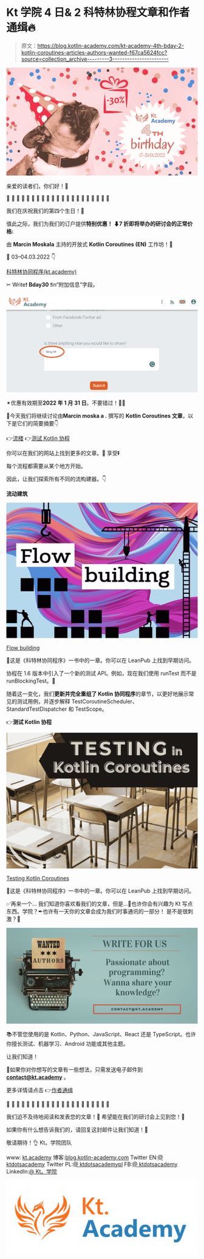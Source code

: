 # Kt 学院 4 日& 2 科特林协程文章和作者通缉🔥

> 原文：<https://blog.kotlin-academy.com/kt-academy-4th-bday-2-kotlin-coroutines-articles-authors-wanted-f67ca5624fcc?source=collection_archive---------3----------------------->

![](img/3135f6e5e0a3aed236a9b87483744984.png)

亲爱的读者们，你们好！🤩

🍰 🍰 🍰 🍰 🍰 🍰 🍰 🍰 🍰 🍰 🍰 🍰 🍰 🍰 🍰 🍰 🍰 🍰 🍰 🍰 🍰

我们在庆祝我们的第四个生日！🥳

值此之际，我们为我们的订户提供**特别优惠！
**⬇7 折**即将举办的研讨会的正常价格:**

由 **Marcin Moskala** 主持的开放式 **Kotlin Coroutines (EN)** 工作坊！🤩

📅 03–04.03.2022 👇

[科特林协同程序(kt.academy)](https://kt.academy/workshop/coroutines)

✂ Write❗ **Bday30** ❗in“附加信息”字段。

![](img/f7dc0f29a4844e886089c48032e2d387.png)

✴优惠有效期至**2022 年 1 月 31 日**。不要错过！🏃‍♀️

📝今天我们将继续讨论由**Marcin moska a .**
撰写的 **Kotlin Coroutines 文章**，以下是它们的简要摘要👇

👉[流楼](https://kt.academy/article/cc-flow-building)
👉[测试 Kotlin 协程](https://kt.academy/article/cc-testing)

你可以在我们的网站上找到更多的文章。📃
享受⏬

每个流程都需要从某个地方开始。

因此，让我们探索所有不同的流构建器。👇

**流动建筑**

[![](img/5e9acfee09aa1f5e4f787b780efbfb4a.png)](https://kt.academy/article/cc-flow-building)

[Flow building](https://kt.academy/article/cc-flow-building)

🔻这是《科特林协同程序》一书中的一章。你可以在 LeanPub 上找到早期访问。

协程在 1.6 版本中引入了一个新的测试 API。例如，现在我们使用 runTest 而不是 runBlockingTest。💪

随着这一变化，我们**更新并完全重组了 Kotlin 协同程序**的章节，以更好地展示常见的测试用例，并逐步解释 TestCoroutineScheduler、StandardTestDispatcher 和 TestScope。

👉**测试 Kotlin 协程**

[![](img/0b6583ae9a20dc4f48063afa846ea7c2.png)](https://kt.academy/article/cc-testing)

[Testing Kotlin Coroutines](https://kt.academy/article/cc-testing)

🔻这是《科特林协同程序》一书中的一章。你可以在 LeanPub 上找到早期访问。

✅再来一个…
我们知道你喜欢看我们的文章，但是…📰也许你会有兴趣为 Kt 写点东西。学院？✒也许有一天你的文章会成为我们时事通讯的一部分！
是不是很刺激？🤩

[![](img/27d8df518f11252dcd2e45392567dc26.png)](https://blog.kotlin-academy.com/write-for-us-authors-wanted-f195a59770d2)

📚不管您使用的是 Kotlin、Python、JavaScript、React 还是 TypeScript。也许你擅长测试、机器学习、Android 功能或其他主题。

让我们知道！

📧如果你对你想写的文章有一些想法，只需发送电子邮件到 **contact@kt.academy** 。

更多详情请点击
👉[作者通缉](/write-for-us-authors-wanted-f195a59770d2)

🍰 🍰 🍰 🍰 🍰 🍰 🍰 🍰 🍰 🍰 🍰 🍰 🍰 🍰 🍰 🍰 🍰 🍰 🍰 🍰 🍰

我们迫不及待地阅读和发表您的文章！👏
希望能在我们的研讨会上见到您！👀

如果你有什么想告诉我们的，请回复这封邮件让我们知道！💌

敬请期待！👌
Kt。学院团队

www: [kt.academy](https://kt.academy/)
博客:[blog.kotlin-academy.com](http://blog.kotlin-academy.com/)
Twitter EN:[@ ktdotsacademy](https://twitter.com/ktdotacademy)
Twitter PL:[@ ktdotsacademypl](https://twitter.com/ktdotacademyPL)
FB:[@ ktdotsacademy](https://www.facebook.com/KtDotAcademy)
LinkedIn:[@ Kt。学院](https://www.linkedin.com/company/kt-academy/)

[![](img/4546b48f64502dea5d3dea5a194b64f0.png)](http://kt.academy)